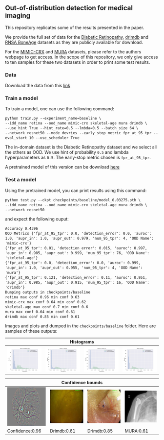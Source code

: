 ## Out-of-distribution detection for medical imaging

This repository replicates some of the results presented in the paper.

We provide the full set of data for the [Diabetic Retinopathy](https://www.kaggle.com/c/diabetic-retinopathy-detection/data), [drimdb](http://isbb.ktu.edu.tr/multimedia/drimdb/) and [RNSA BoneAge](https://www.kaggle.com/kmader/rsna-bone-age) datasets as they are publicly available for download. 

For the [MIMIC-CRX](https://physionet.org/content/mimic-cxr/2.0.0/) and [MURA](https://stanfordmlgroup.github.io/competitions/mura/) datasets, please refer to the authors webpage to get access. In the scope of this repository, we only give access to ten samples for these two datasets in order to print some test results.

### Data

Download the data from this [link]()

### Train a model

To train a model, one can use the following command:
```
python train.py --experiment_name=baseline \
--idd_name retina --ood_name mimic-crx skeletal-age mura drimdb \
--use_hint True --hint_rate=0.5 --lmbda=0.5 --batch_size 64 \
--network resnet50 --mode devries --early_stop_metric fpr_at_95_tpr --eval_start 10 --use_scheduler True
```
The in-domain dataset is the Diabetic Retinopathy dataset and we select all the others as OOD. We use hint of probability ```0.5``` and lambda hyperparameters as ```0.5```. The early-stop metric chosen is ```fpr_at_95_tpr```. 

A pretrained model of this version can be download [here]()

### Test a model

Using the pretrained model, you can print results using this command:
```
python test.py --ckpt checkpoints/baseline/model_0.03275.pth \
--idd_name retina --ood_name mimic-crx skeletal-age mura drimdb \
--network resnet50
```
and expect the following ouput:
```
Accuracy 0.4396
OOD Metrics {'fpr_at_95_tpr': 0.0, 'detection_error': 0.0, 'auroc': 1.0, 'aupr_in': 1.0, 'aupr_out': 0.979, 'num_95_tpr': 4, 'OOD Name': 'mimic-crx'}
{'fpr_at_95_tpr': 0.01, 'detection_error': 0.015, 'auroc': 0.997, 'aupr_in': 0.985, 'aupr_out': 0.999, 'num_95_tpr': 76, 'OOD Name': 'skeletal-age'}
{'fpr_at_95_tpr': 0.0, 'detection_error': 0.0, 'auroc': 0.999, 'aupr_in': 1.0, 'aupr_out': 0.955, 'num_95_tpr': 4, 'OOD Name': 'mura'}
{'fpr_at_95_tpr': 0.121, 'detection_error': 0.11, 'auroc': 0.951, 'aupr_in': 0.985, 'aupr_out': 0.915, 'num_95_tpr': 16, 'OOD Name': 'drimdb'}
Dumping outputs in checkpoints/baseline
retina max conf 0.96 min conf 0.63
mimic-crx max conf 0.64 min conf 0.62
skeletal-age max conf 0.7 min conf 0.6
mura max conf 0.64 min conf 0.61
drimdb max conf 0.85 min conf 0.61
```
Images and plots and dumped in the ```checkpoints/baseline``` folder.
Here are samples of these outputs:

<table class="tg">
<thead>
  <tr>
    <th align="center" colspan="4">Histograms</th>
  </tr>
</thead>
<tbody>
  <tr>
    <td class="tg-0pky"><img src="images/skeletal-agehistogram.jpg" width=250px /></td>
    <td class="tg-0pky"><img src="images/drimdbhistogram.jpg" width=250px /></td>
    <td class="tg-0pky"><img src="images/mimic-crxhistogram.jpg" width=250px /></td>
    <td class="tg-0pky"><img src="images/murahistogram.jpg" width=250px /></td>
  </tr>
</tbody>
</table>


<table class="tg">
<thead>
  <tr>
    <th align="center" colspan="4">Confidence bounds</th>
  </tr>
</thead>
<tbody>
  <tr>
    <td class="tg-0pky"><img src="images/retina_0.96.jpg" width=150px /></td>
    <td class="tg-0pky"><img src="images/drimdb_0.61.jpg" width=150px /></td>
    <td class="tg-0pky"><img src="images/drimdb_0.85.jpg" width=150px /></td>
    <td class="tg-0pky"><img src="images/mura_0.61.jpg" width=150px /></td>
  </tr>
    <tr>
    <td class="tg-0pky">Confidence:0.96</td>
    <td class="tg-0pky">Drimdb:0.61</td>
    <td class="tg-0pky">Drimdb:0.85</td>
    <td class="tg-0pky">MURA:0.61</td>
  </tr>
  
</tbody>
</table>



